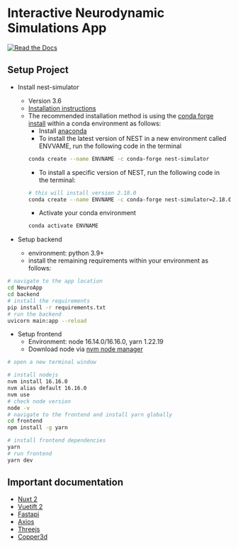 # Interactive Neurodynamic Simulations App

[![Read the Docs][readthedocs]][readthedocs-url]

## Setup Project

- Install nest-simulator
  - Version 3.6
  - [Installation instructions](https://nest-simulator.readthedocs.io/en/stable/installation/user.html#user-install)
  - The recommended installation method is using the [conda forge install](https://nest-simulator.readthedocs.io/en/stable/installation/conda_forge.html#conda-forge-install) within a conda environment as follows:
    - Install [anaconda](https://docs.anaconda.com/free/anaconda/install/index.html)
    - To install the latest version of NEST in a new environment called ENVVAME, run the following code in the terminal
    ```sh
    conda create --name ENVNAME -c conda-forge nest-simulator
    ```
    - To install a specific version of NEST, run the following code in the terminal:
    ```sh
    # this will install version 2.18.0
    conda create --name ENVNAME -c conda-forge nest-simulator=2.18.0=*
    ```
    - Activate your conda environment
    ```sh
    conda activate ENVNAME
    ```

  
- Setup backend
    - environment: python 3.9+
    - install the remaining requirements within your environment as follows:
```sh
# navigate to the app location
cd NeuroApp
cd backend
# install the requirements
pip install -r requirements.txt
# run the backend
uvicorn main:app --reload
```


- Setup frontend
    - Environment: node 16.14.0/16.16.0, yarn 1.22.19
   - Download node via [nvm node manager](https://github.com/nvm-sh/nvm#installing-and-updating)

```sh
# open a new terminal window

# install nodejs
nvm install 16.16.0
nvm alias default 16.16.0
nvm use
# check node version
node -v
# navigate to the frontend and install yarn globally
cd frontend
npm install -g yarn

# install frontend dependencies
yarn
# run frontend
yarn dev
```

[readthedocs]: https://img.shields.io/readthedocs/web-app-template
[readthedocs-url]: https://web-app-template.readthedocs.io/en/latest/

## Important documentation

- [Nuxt 2](https://v2.nuxt.com/docs/get-started/routing)
- [Vuetift 2](https://v2.vuetifyjs.com/en/getting-started/installation/)
- [Fastapi](https://fastapi.tiangolo.com/)
- [Axios](https://axios-http.com/docs/intro)
- [Threejs](https://threejs.org/docs/)
- [Copper3d](https://github.com/LinkunGao/copper3d_visualisation)
